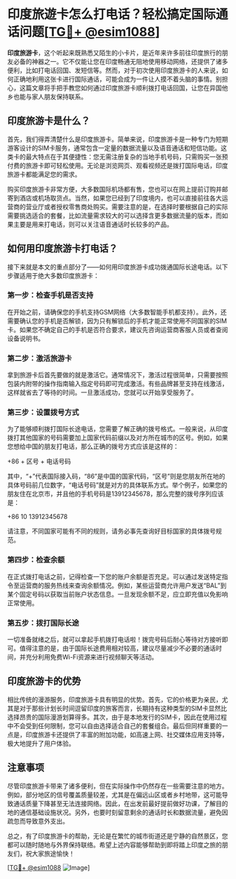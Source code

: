 # 印度旅遊卡怎么打电话？轻松搞定国际通话问题[[TG💪+ @esim1088](https://t.me/s/esim1088)]

**印度旅游卡**，这个听起来既熟悉又陌生的小卡片，是近年来许多前往印度旅行的朋友必备的神器之一。它不仅能让您在印度畅通无阻地使用移动网络，还提供了诸多便利，比如打电话回国、发短信等。然而，对于初次使用印度旅游卡的人来说，如何正确地利用这张卡进行国际通话，可能会成为一件让人摸不着头脑的事情。别担心，这篇文章将手把手教您如何通过印度旅游卡顺利拨打电话回国，让您在异国他乡也能与家人朋友保持联系。

## 印度旅游卡是什么？

首先，我们得弄清楚什么是印度旅游卡。简单来说，印度旅游卡是一种专门为短期游客设计的SIM卡服务，通常包含一定量的数据流量以及语音通话和短信功能。这类卡的最大特点在于其便捷性：您无需注册复杂的当地手机号码，只需购买一张预付费的旅游卡即可轻松使用。无论是浏览网页、观看视频还是拨打国际电话，印度旅游卡都能满足您的需求。

购买印度旅游卡非常方便，大多数国际机场都有售，您也可以在网上提前订购并邮寄到酒店或机场取货点。当然，如果您已经到了印度境内，也可以直接前往各大运营商的营业厅或者授权零售商处购买。需要注意的是，在选择时要根据自己的实际需要挑选适合的套餐，比如流量需求较大的可以选择含更多数据流量的版本，而如果主要是用来打电话，则可以关注语音通话时长较多的产品。

## 如何用印度旅游卡打电话？

接下来就是本文的重点部分了——如何用印度旅游卡成功拨通国际长途电话。以下步骤适用于绝大多数印度旅游卡：

### 第一步：检查手机是否支持

在开始之前，请确保您的手机支持GSM网络（大多数智能手机都支持）。此外，还需要确认您的手机是否解锁，因为只有解锁后的手机才能正常使用不同国家的SIM卡。如果您不确定自己的手机是否符合要求，建议先咨询运营商客服人员或者查阅设备说明书。

### 第二步：激活旅游卡

拿到旅游卡后首先要做的就是激活它。通常情况下，激活过程很简单，只需要按照包装内附带的操作指南输入指定号码即可完成激活。有些品牌甚至支持在线激活，这样就省去了等待的时间。一旦激活成功，您就可以开始享受服务了。

### 第三步：设置拨号方式

为了能够顺利拨打国际长途电话，您需要了解正确的拨号格式。一般来说，从印度拨打其他国家的号码需要加上国家代码前缀以及对方所在城市的区号。例如，如果您想给中国的朋友打电话，那么正确的拨号方式应该是这样的：

+86 + 区号 + 电话号码

其中，“+”代表国际接入码，“86”是中国的国家代码，“区号”则是您朋友所在地的具体号码前几位数字，“电话号码”就是对方的具体联系方式。举个例子，如果您的朋友住在北京市，并且他的手机号码是13912345678，那么完整的拨号序列应该是：

+86 10 13912345678

请注意，不同国家可能有不同的规则，请务必事先查询好目标国家的具体拨号规范。

### 第四步：检查余额

在正式拨打电话之前，记得检查一下您的账户余额是否充足。可以通过发送特定指令至运营商的服务热线来查询余额情况。例如，某些运营商允许用户发送“BAL”到某个固定号码以获取当前账户状态信息。一旦发现余额不足，应立即充值以免影响正常使用。

### 第五步：拨打国际长途

一切准备就绪之后，就可以拿起手机拨打电话啦！拨完号码后耐心等待对方接听即可。值得注意的是，由于国际长途费用相对较高，建议尽量减少不必要的通话时间，并充分利用免费Wi-Fi资源来进行视频聊天等活动。

## 印度旅游卡的优势

相比传统的漫游服务，印度旅游卡具有明显的优势。首先，它的价格更为亲民，尤其是对于那些计划长时间逗留印度的旅客而言，长期持有这种类型的SIM卡显然比选择昂贵的国际漫游划算得多。其次，由于是本地发行的SIM卡，因此在使用过程中不会受到任何限制，您可以自由选择适合自己的套餐组合。最后但同样重要的一点是，印度旅游卡还提供了丰富的附加功能，如高速上网、社交媒体应用支持等，极大地提升了用户体验。

## 注意事项

尽管印度旅游卡带来了诸多便利，但在实际操作中仍然存在一些需要注意的地方。例如，部分地区的信号覆盖质量较差，尤其是在偏远山区或者乡村地带，这可能导致通话质量下降甚至无法连接网络。因此，在出发前最好提前做好功课，了解目的地的通信基础设施状况。另外，也要时刻留意剩余的通话时长和数据流量，避免因疏忽而导致意外支出。

总之，有了印度旅游卡的帮助，无论是在繁忙的城市街道还是宁静的自然景区，您都可以随时随地与外界保持联络。希望上述内容能够帮助到即将踏上印度之旅的朋友们，祝大家旅途愉快！

[[TG💪+ @esim1088](https://t.me/s/esim1088) ![Image](https://i.postimg.cc/4NQfJmqS/Snipaste-2025-05-13-00-14-12.png)]